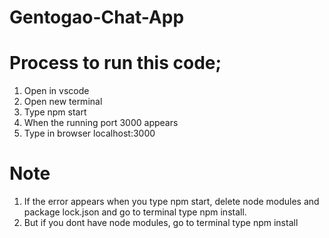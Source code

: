 # Gentogao-Chat-App
# Process to run this code;
1. Open in vscode
2. Open new terminal 
3. Type npm start
4. When the running port 3000 appears 
5. Type in browser localhost:3000

# Note
1. If the error appears when you type npm start, delete node modules and package lock.json and go to terminal type npm install.
2. But if you dont have node modules, go to terminal type npm install
